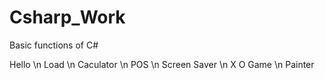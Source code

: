 # Csharp_Work
Basic functions of C#

Hello \n
Load \n
Caculator \n
POS \n
Screen Saver \n
X O Game \n
Painter
